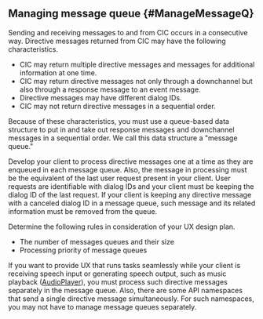 ## Managing message queue {#ManageMessageQ}

Sending and receiving messages to and from CIC occurs in a consecutive way. Directive messages returned from CIC may have the following characteristics.
* CIC may return multiple directive messages and messages for additional information at one time.
* CIC may return directive messages not only through a downchannel but also through a response message to an event message.
* Directive messages may have different dialog IDs.
* CIC may not return directive messages in a sequential order.

Because of these characteristics, you must use a queue-based data structure to put in and take out response messages and downchannel messages in a sequential order. We call this data structure a "message queue."

Develop your client to process directive messages one at a time as they are enqueued in each message queue. Also, the message in processing must be the equivalent of the last user request present in your client. User requests are identifiable with dialog IDs and your client must be keeping the dialog ID of the last request. If your client is keeping any directive message with a canceled dialog ID in a message queue, such message and its related information must be removed from the queue.

Determine the following rules in consideration of your UX design plan.
* The number of messages queues and their size
* Processing priority of message queues

If you want to provide UX that runs tasks seamlessly while your client is receiving speech input or generating speech output, such as music playback ([AudioPlayer](/CIC/References/APIs/AudioPlayer.md)), you must process such directive messages separately in the message queue. Also, there are some API namespaces that send a single directive message simultaneously. For such namespaces, you may not have to manage message queues separately.
